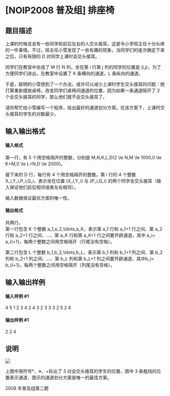
# [NOIP2008 普及组] 排座椅
## 题目描述
上课的时候总会有一些同学和前后左右的人交头接耳，这是令小学班主任十分头疼的一件事情。不过，班主任小雪发现了一些有趣的现象，当同学们的座次确定下来之后，只有有限的 D 对同学上课时会交头接耳。

同学们在教室中坐成了 M 行 N 列，坐在第 i 行第 j 列的同学的位置是 (i,j)，为了方便同学们进出，在教室中设置了 K 条横向的通道，L 条纵向的通道。

于是，聪明的小雪想到了一个办法，或许可以减少上课时学生交头接耳的问题：她打算重新摆放桌椅，改变同学们桌椅间通道的位置，因为如果一条通道隔开了 2 个会交头接耳的同学，那么他们就不会交头接耳了。

请你帮忙给小雪编写一个程序，给出最好的通道划分方案。在该方案下，上课时交头接耳的学生的对数最少。

## 输入输出格式
#### 输入格式

第一行，有 5 个用空格隔开的整数，分别是 M,N,K,L,D(2 \le N,M \le 1000,0 \le K&lt;M,0 \le L&lt;N,D \le 2000)。

接下来的 D 行，每行有 4 个用空格隔开的整数。第 i 行的 4 个整数 X_i,Y_i,P_i,Q_i，表示坐在位置 (X_i,Y_i) 与 (P_i,Q_i) 的两个同学会交头接耳（输入保证他们前后相邻或者左右相邻）。

输入数据保证最优方案的唯一性。

#### 输出格式

共两行。  
第一行包含 K 个整数 a_1,a_2,\ldots,a_K，表示第 a_1 行和 a_1+1 行之间、第 a_2 行和 a_2+1 行之间、…、第 a_K 行和第 a_K+1 行之间要开辟通道，其中 a_i&lt; a_{i+1}，每两个整数之间用空格隔开（行尾没有空格）。

第二行包含 L 个整数 b_1,b_2,\ldots,b_L，表示第 b_1 列和 b_1+1 列之间、第 b_2 列和 b_2+1 列之间、…、第 b_L 列和第 b_L+1 列之间要开辟通道，其中b_i&lt; b_{i+1}，每两个整数之间用空格隔开（列尾没有空格）。

## 输入输出样例
#### 输入样例 #1
4 5 1 2 3
4 2 4 3
2 3 3 3
2 5 2 4

#### 输出样例 #1
2
2 4

## 说明
![](https://cdn.luogu.com.cn/upload/image_hosting/0z0p5x1i.png)

上图中用符号\*、※、+标出了 3 对会交头接耳的学生的位置，图中 3 条粗线的位置表示通道，图示的通道划分方案是唯一的最佳方案。

2008 年普及组第二题

